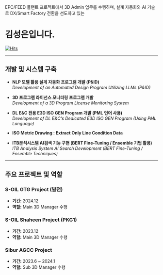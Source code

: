 EPC/FEED 플랜트 프로젝트에서 3D Admin 업무를 수행하며, 설계 자동화와 AI 기술로 DX/Smart Factory 전환을 선도하고 있는
# 김성은입니다.

[![Hits](https://hits.seeyoufarm.com/api/count/incr/badge.svg?url=https%3A%2F%2Fgithub.com%2FFEKimseongeun&count_bg=%23FF7B00&title_bg=%23555555&icon=&icon_color=%23000000&title=%E2%9C%A8%EC%A1%B0%ED%9A%8C%EC%88%98&edge_flat=false)](https://hits.seeyoufarm.com)

---

## 개발 및 시스템 구축

- **NLP 모델 활용 설계 자동화 프로그램 개발 (P&ID)**  
  _Development of an Automated Design Program Utilizing LLMs (P&ID)_

- **3D 프로그램 라이선스 모니터링 프로그램 개발**  
  _Development of a 3D Program License Monitoring System_

- **DL E&C 전용 E3D ISO GEN Program 개발 (PML 언어 사용)**  
  _Development of DL E&C's Dedicated E3D ISO GEN Program (Using PML Language)_

- **ISO Metric Drawing : Extract Only Line Condition Data**

- **ITB분석시스템 AI검색 기능 구현 (BERT Fine-Tuning / Ensemble 기법 활용)**  
  _ITB Analysis System AI Search Development (BERT Fine-Tuning / Ensemble Techniques)_


---

## 주요 프로젝트 및 역할

### S-OIL GTG Project (발전)
- **기간:** 2024.12  
- **역할:** Main 3D Manager 수행

### S-OIL Shaheen Project (PKG1)
- **기간:** 2023.12  
- **역할:** Main 3D Manager 수행

### Sibur AGCC Project
- **기간:** 2023.6 ~ 2024.1  
- **역할:** Sub 3D Manager 수행
